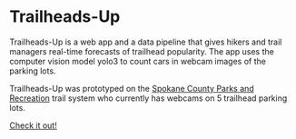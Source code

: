 # Trailheads-Up
Trailheads-Up is a web app and a data pipeline that gives hikers and trail managers real-time forecasts of trailhead popularity. The app uses the computer vision model yolo3 to count cars in webcam images of the parking lots. 

Trailheads-Up was prototyped on the [Spokane County Parks and Recreation](https://www.spokanecounty.org/4214/Trailhead-Web-Cams) trail system who currently has webcams on 5 trailhead parking lots. 

[Check it out!](http://analyticsforlearning.me:8501/)
